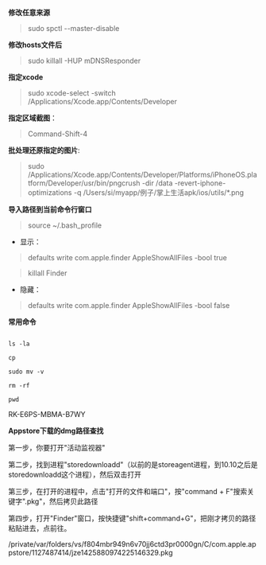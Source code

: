 **修改任意来源**



> sudo spctl --master-disable



**修改hosts文件后**



> sudo killall -HUP mDNSResponder



**指定xcode**



> sudo xcode-select -switch \/Applications\/Xcode.app\/Contents\/Developer



**指定区域截图**：



> Command-Shift-4



**批处理还原指定的图片**:



> sudo \/Applications\/Xcode.app\/Contents\/Developer\/Platforms\/iPhoneOS.platform\/Developer\/usr\/bin\/pngcrush -dir \/data -revert-iphone-optimizations -q \/Users\/si\/myapp\/例子\/掌上生活apk\/ios\/utils\/\*.png



**导入路径到当前命令行窗口**



> source ~\/.bash\_profile



* 显示：



> defaults write com.apple.finder AppleShowAllFiles -bool true

>

> killall Finder



* 隐藏：



> defaults write com.apple.finder AppleShowAllFiles -bool false



****常用命令****



```

ls -la

cp

sudo mv -v

rm -rf

pwd

```



RK-E6PS-MBMA-B7WY



**Appstore下载的dmg路径查找**



第一步，你要打开"活动监视器"



第二步，找到进程"storedownloadd"（以前的是storeagent进程，到10.10之后是storedownloadd这个进程），然后双击打开



第三步，在打开的进程中，点击"打开的文件和端口"，按"command + F"搜索关键字".pkg"，然后拷贝此路径



第四步，打开"Finder"窗口，按快捷键"shift+command+G"，把刚才拷贝的路径粘贴进去，点前往。



\/private\/var\/folders\/vs\/f804mbr949n6v70jj6ctd3pr0000gn\/C\/com.apple.appstore\/1127487414\/jze1425880974225146329.pkg




